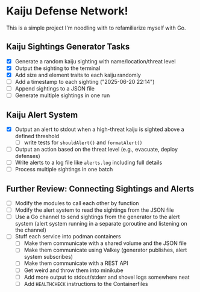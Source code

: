 # Kaiju Defense Network!

This is a simple project I'm noodling with to refamiliarize myself with Go.

## Kaiju Sightings Generator Tasks
- [x] Generate a random kaiju sighting with name/location/threat level
- [x] Output the sighting to the terminal
- [x] Add size and element traits to each kaiju randomly
- [ ] Add a timestamp to each sighting ("2025-06-20 22:14")
- [ ] Append sightings to a JSON file
- [ ] Generate multiple sightings in one run

## Kaiju Alert System
- [x] Output an alert to stdout when a high-threat kaiju is sighted above a defined threshold
  - [ ] write tests for `shouldAlert()` and `formatAlert()`
- [ ] Output an action based on the threat level (e.g., evacuate, deploy defenses)
- [ ] Write alerts to a log file like `alerts.log` including full details
- [ ] Process multiple sightings in one batch

## Further Review:  Connecting Sightings and Alerts

- [ ] Modify the modules to call each other by function
- [ ] Modify the alert system to read the sightings from the JSON file
- [ ] Use a Go channel to send sightings from the generator to the alert system (alert system running in a separate goroutine and listening on the channel)
- [ ] Stuff each service into podman containers
  - [ ] Make them communicate with a shared volume and the JSON file
  - [ ] Make them communicate using Valkey (generator publishes, alert system subscribes)
  - [ ] Make them communicate with a REST API
  - [ ] Get weird and throw them into minikube
  - [ ] Add more output to stdout/stderr and shovel logs somewhere neat
  - [ ] Add `HEALTHCHECK` instructions to the Containerfiles
